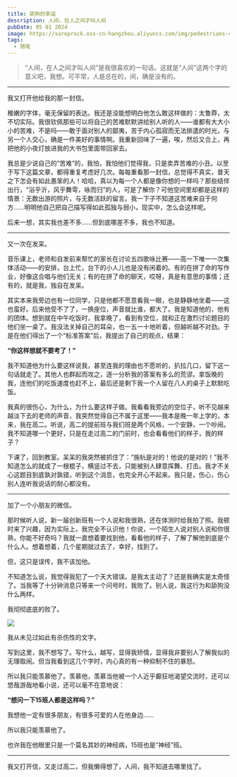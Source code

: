 ```yaml
---
title: 舔狗的幸运
description: 人间，在人之间才叫人间
pubDate: 05 01 2024
image: https://saroprock.oss-cn-hangzhou.aliyuncs.com/img/pedestrians-400811_1280.jpg
tags:
  - 随笔
---
```

 > “人间，在人之间才叫人间”是我很喜欢的一句话。这就是“人间”这两个字的意义吧，我想。可平常，人是总在的，间，确是没有的。
 
---

我又打开他给我的那一封信。

稚嫩的字体，毫无保留的表达。我还是没能想明白他怎么敢这样做的：太鲁莽，太不切实际。我很钦佩那些可以将自己的苦难默默讲给别人听的人——谁都有大大小小的苦难，不是吗——敢于面对别人的鄙夷，苦于内心孤寂而无法排遣的时光，与另一个人交心，确是一件美好的事情啊。我重新回味了一遍，唉，然后又合上，再把他的小夜灯放进我的大书包里面带回家去。

我总是少说自己的“苦难”的，我怕，我怕他们觉得我，只是卖弄苦难的小丑。以至于写下这篇文章，都得重复考虑好几次。每每重看那一封信，总觉得不真实，普天之下怎会有如此愚笨的人！哈哈，真以为每一个人都是像你想的一样吗？那些结伴出行，“浴乎沂，风乎舞雩，咏而归”的人，可是了解你？可他空间里却都是这样的情景：无数出游的照片，与无数活跃的留言。我一下子不知道这苦难来自于何方……明明他自己把自己描写得如此孤独与弱小，现实中，怎么会这样呢。

后来一想，其实我也差不多……但到底哪差不多，我也不知道。

---

又一次在发呆。

音乐课上，老师和自发前来帮忙的家长在讨论五四歌咏比赛——高一下唯一一次集体活动——的安排，台上忙，台下的小人儿也是没有闲着的。有的在拼了命的写作业，好像这合唱与他们无关；有的在拼了命的聊天，哎呀，真是有意思的事情；还有的，就是我，独自在发呆。

其实本来我旁边也有一位同学，只是他都不愿意看我一眼，也是静静地坐着——这也蛮好。后来他受不了了，一换座位，声音就比谁，都大了。我是知道他的，他有的团体。想到就在中午吃饭时，我拿晚了，看到有空位，就和正在激烈讨论题目的他们坐一桌了。我没法关掉自己的耳朵，也一五一十地听着，但越听越不对劲。于是在他们得出了一个“标准答案”后，我提出了自己的观点，结果：

**“你这样想就不要考了！”**

我不知道他为什么要这样说我，甚至连我的理由也不愿听的，扒拉几口，留下这一句话就走了。其他人也群起而攻之，逐一分析我的答案有多么的荒谬。拿饭晚的我，连他们的吃饭速度也赶不上，最后还是剩下我一个人留在八人的桌子上默默吃饭。

我真的很伤心，为什么，为什么要这样子做。我看看我旁边的空位子，听不见越来越淡下去的老师的声音，我突然觉得自己不属于这里——我本是晚一年上学的，本来，我在高二。听说，高二的提前班与我们班是两个风格，一个安静，一个吵闹。我不知道哪一个更好，只是在走过高二的门前时，也会看看他们的样子，我的样子？

下课了，回到教室。呆呆的我突然被抓住了：“施杭是对的！他说的是对的！”我不知道怎么的就成了一根棍子，横竖过不去，只能被别人肆意挥舞、打击。我才不关心这题目到底孰对孰错，听到这个消息，也完全开心不起来。我只是，伤心，伤心别人连听我说话的耐心都没有。

---

加了一个小朋友的微信。

那时候听人说，新一届创新班有一个人说和我很熟，还在体测时给我拍了照。我顿时来了兴趣，因为实际上，我完全不认识他！你说，一个陌生人说对别人说和你很熟，你能不好奇吗？我就一直想着要找到他，看看他的样子，了解了解他到底是个什么人。想着想着，几个星期就过去了，幸好，找到了。

但，这只是误传，我不该加他。

不知道怎么说，我觉得我犯了一个天大错误。是我太主动了？还是我确实是太奇怪了。当我等了十分钟消息只等来一个问号时，我败了。别人说，我这行为和舔狗没什么两样。

我彻彻底底的败了。

![](https://saroprock.oss-cn-hangzhou.aliyuncs.com/img/QQ%E6%88%AA%E5%9B%BE20240501202701.png)

我从未见过如此有杀伤性的文字。

写到这里，我不想写了。写什么，越写，显得我矫情，显得我非要别人了解我似的无理取闹。但当我看到这几个字时，内心真的有一种抑制不住的暴怒。

所以我只能羡慕他了。羡慕他，羡慕当他被一个人近乎癫狂地渴望交流时，还可以悠哉游哉地看小说，还可以毫不在意地说：

**“想问一下15班人都是这样吗？”**

我想他一定有很多朋友，有很多可爱的人在他身边……

所以我只能羡慕他了。

也许我在他眼里只是一个莫名其妙的神经病，15班也是“神经”班。

---

我又打开信，又走过高二，但我懒得想了，人间，我不知道去哪里找了。
